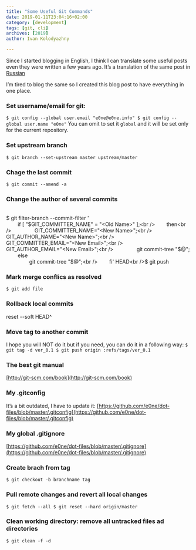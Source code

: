 ```yaml
---
title: "Some Useful Git Commands"
date: 2019-01-11T23:04:16+02:00
category: [development]
tags: [git, cli]
archives: [2019]
author: Ivan Kolodyazhny

---
```

Since I started blogging in English, I think I can translate some useful posts even they were written a few years ago. It’s a translation of the same post in [Russian](https://blog.e0ne.info/post/git-some-useful-commands/)

I’m tired to blog the same so I created this blog post to have everything in one place.


### Set username/email for git:
`$ git config --global user.email "e0ne@e0ne.info"
$ git config --global user.name "e0ne"`
You can omit to set it `global` and it will be set only for the current repository.

### Set upstream branch
`$ git branch --set-upstream master upstream/master`

### Chage the last commit
`$ git commit --amend -a`

### Change the author of several commits
<br />$ git filter-branch --commit-filter '<br />        if [ "$GIT_COMMITTER_NAME" = "<Old Name>" ];<br />        then<br />                GIT_COMMITTER_NAME="<New Name>";<br />                GIT_AUTHOR_NAME="<New Name>";<br />                GIT_COMMITTER_EMAIL="<New Email>";<br />                GIT_AUTHOR_EMAIL="<New Email>";<br />                git commit-tree "$@";<br />        else<br />                git commit-tree "$@";<br />        fi' HEAD<br />$ git push


### Mark merge conflics as resolved
`$ git add file`

### Rollback local commits
reset --soft HEAD^

### Move tag to another commit
I hope you will NOT do it but if you need, you can do it in a following way:
`$ git tag -d ver_0.1
$ git push origin :refs/tags/ver_0.1`

### The best git manual
[http://git-scm.com/book](http://git-scm.com/book)

### My .gitconfig
It’s a bit outdated, I have to update it: [https://github.com/e0ne/dot-files/blob/master/.gitconfig](https://github.com/e0ne/dot-files/blob/master/.gitconfig)

### My global .gitignore
[https://github.com/e0ne/dot-files/blob/master/.gitignore](https://github.com/e0ne/dot-files/blob/master/.gitignore)

### Create brach from tag
`$ git checkout -b branchname tag`

### Pull remote changes and revert all local changes
`$ git fetch --all
$ git reset --hard origin/master`

### Clean working directory: remove all untracked files ad directories
`$ git clean -f -d`
